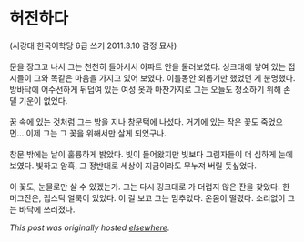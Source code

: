 # 허전하다

<p>(서강대 한국어학당 6급 쓰기 2011.3.10 감정 묘사)<br><br>문을 장그고 나서 그는 천천히 돌아서서 아파트 안을 둘러보았다. 싱크대에 쌓여 있는 접시들이 그와 똑같은 마음을 가지고 있어 보였다. 이틀동안 외롭기만 했었던 게 분명했다. 방바닥에 어수선하게 뒤덥여 있는 여성 옷과 마찬가지로 그는 오늘도 청소하기 위해 손댈 기운이 없었다.<br><br>꿈 속에 있는 것처럼 그는 방을 지나 창문턱에 나섰다. 거기에 있는 작은 꽃도 죽었으면... 이제 그는 그 꽃을 위해서만 살게 되었구나.<br><br>창문 밖에는 날이 훌륭하게 밝았다. 빛이 들어왔지만 빛보다 그림자들이 더 심하게 눈에 보였다. 빛하고 암흑, 그 정반대로 세상이 지금이라도 무누져 버릴 듯싶었다.<br><br>이 꽃도, 눈물로만 살 수 있겠는가. 그는 다시 깅크대로 가 더럽지 않은 잔을 찾았다. 한 머그잔은, 립스틱 얼룩이 있었다. 이 걸 보고 그는 멈추었다. 온몸이 떨렸다. 소리없이 그는 바닥에 쓰러졌다.</p>


*This post was originally hosted [elsewhere](http://planspace.blogspot.com/2011/03/blog-post.html).*
